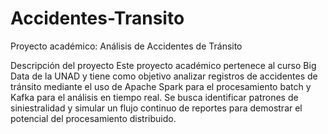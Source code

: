 # Accidentes-Transito
Proyecto académico: Análisis de Accidentes de Tránsito

Descripción del proyecto
Este proyecto académico pertenece al curso Big Data de la UNAD y tiene como objetivo analizar registros de accidentes de tránsito mediante el uso de Apache Spark para el procesamiento batch y Kafka para el análisis en tiempo real.
Se busca identificar patrones de siniestralidad y simular un flujo continuo de reportes para demostrar el potencial del procesamiento distribuido.

